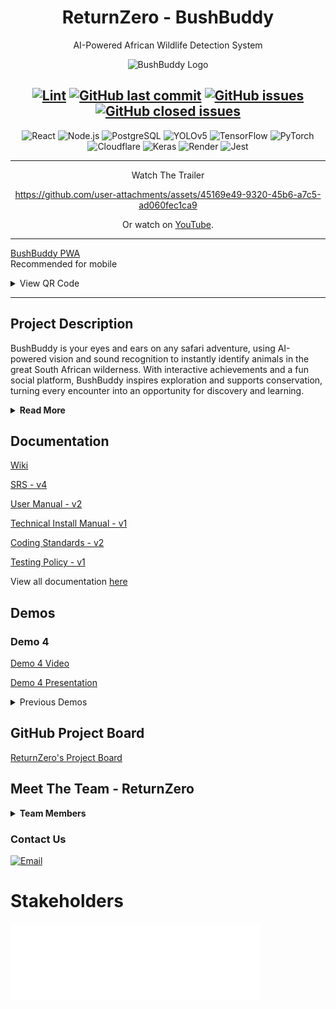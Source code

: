 <div align="center">

# ReturnZero - BushBuddy
AI-Powered African Wildlife Detection System

<img src="/res/img/BushBuddy.png" alt="BushBuddy Logo" width="600">

[![Lint](https://github.com/COS301-SE-2025/AI-Powered-African-Wildlife-Detection/actions/workflows/python_lint.yml/badge.svg)](https://github.com/COS301-SE-2025/AI-Powered-African-Wildlife-Detection/actions/workflows/python_lint.yml)
[![GitHub last commit](https://img.shields.io/github/last-commit/COS301-SE-2025/AI-Powered-African-Wildlife-Detection)](https://github.com/COS301-SE-2025/AI-Powered-African-Wildlife-Detection/commits)
[![GitHub issues](https://img.shields.io/github/issues/COS301-SE-2025/AI-Powered-African-Wildlife-Detection)](https://github.com/COS301-SE-2025/AI-Powered-African-Wildlife-Detection/issues)
[![GitHub closed issues](https://img.shields.io/github/issues-closed/COS301-SE-2025/AI-Powered-African-Wildlife-Detection)](https://github.com/COS301-SE-2025/AI-Powered-African-Wildlife-Detection/issues?q=is%3Aissue+is%3Aclosed)
---
![React](https://img.shields.io/badge/React-20232A?style=for-the-badge&logo=react&logoColor=61DAFB)
![Node.js](https://img.shields.io/badge/Node.js-339933?style=for-the-badge&logo=nodedotjs&logoColor=white)
![PostgreSQL](https://img.shields.io/badge/PostgreSQL-4169E1?style=for-the-badge&logo=postgresql&logoColor=white)
![YOLOv5](https://img.shields.io/badge/YOLOv5-FFBB00?style=for-the-badge&logo=python&logoColor=black)
![TensorFlow](https://img.shields.io/badge/TensorFlow-FF6F00?style=for-the-badge&logo=tensorflow&logoColor=white)
![PyTorch](https://img.shields.io/badge/PyTorch-EE4C2C?style=for-the-badge&logo=pytorch&logoColor=white)
![Cloudflare](https://img.shields.io/badge/Cloudflare-F38020?style=for-the-badge&logo=Cloudflare&logoColor=white)
![Keras](https://img.shields.io/badge/Keras-D00000?style=for-the-badge&logo=keras&logoColor=white)
![Render](https://img.shields.io/badge/Render-46E3B7?style=for-the-badge&logo=render&logoColor=white)
![Jest](https://img.shields.io/badge/Jest-C21325?style=for-the-badge&logo=jest&logoColor=white)

---

Watch The Trailer

https://github.com/user-attachments/assets/45169e49-9320-45b6-a7c5-ad060fec1ca9

Or watch on [YouTube](https://youtu.be/MlqfFlz1qXc).

---

</div>

[BushBuddy PWA](https://bushbuddyapp.onrender.com/) </br>
Recommended for mobile

<details>
  <summary>View QR Code</summary>
  <img width="250" height="250" alt="image" src="https://github.com/user-attachments/assets/ac2e0e88-3324-4d0d-af01-71a208ae51be" />
</details>

---
## Project Description
BushBuddy is your eyes and ears on any safari adventure, using AI-powered vision and sound recognition to instantly identify animals in the great South African wilderness. With interactive achievements and a fun social platform, BushBuddy inspires exploration and supports conservation, turning every encounter into an opportunity for discovery and learning.
<details>
  <summary><b>Read More</b></summary>
  <p>
Unleash the power of instant wildlife recognition: where every encounter with
African wildlife becomes an opportunity for discovery. In this vibrant
ecosystem where animals communicate through both sight and sound, our
mission is clear - create a system that transforms your device into a real-time
wildlife identifier.
</p>
<p>
Imagine pointing your camera at a distant creature or capturing its call and
instantly accessing a world of knowledge about the species before you. This
project isn't just another wildlife app, it's a revolution in real-time animal
identification, bringing advanced AI technology into the palm of your hand for
immediate, accurate recognition of Africa's magnificent mammals through
both visual and audio detection.
</p>

</details>

## Documentation

[Wiki](https://github.com/COS301-SE-2025/AI-Powered-African-Wildlife-Detection/wiki)

[SRS - v4](https://drive.google.com/file/d/1QoJKRDnDuhb7wCffyRPbhn0ykZNxZ1xJ/view?usp=drive_link)

[User Manual - v2](https://drive.google.com/file/d/15P7FgWGsxwOyKAm_f9V3OXLqeNAxLeNM/view?usp=drive_link)

[Technical Install Manual - v1](https://drive.google.com/file/d/1Lx3VMtIAtTjp7WuvvR5RGAKQY_ICeEOa/view?usp=drive_link)

[Coding Standards - v2](https://drive.google.com/file/d/1c9f6vdehqTgaqyyxZoFZKgY0vzTKuraa/view?usp=drive_link)

[Testing Policy - v1](https://drive.google.com/file/d/1SBR4MZwysTVYT7WmMsat2LjMQnh57sJv/view?usp=drive_link)

View all documentation [here](/docs)

## Demos

### Demo 4

[Demo 4 Video](https://drive.google.com/file/d/1LlI_fYnDlWavl9AXDyBqq0vTcNhbDi3i/view?usp=drive_link)

[Demo 4 Presentation](https://drive.google.com/file/d/1R438jxNnJLr8LGhlKMX7e_T6THNo6ThQ/view?usp=sharing)

<details>
<summary>Previous Demos</summary>

### Demo 3

[Demo 3 Video](https://drive.google.com/file/d/1AMMN1naXcNAdphJ7Y1E8ipeoW1hbINcK/view?usp=drive_link)

[Demo 3 Presentation](https://drive.google.com/file/d/1Q6yOi7hcJ4naVVryF5NvuisK9J37QTsP/view?usp=drive_link)

### Demo 3-specific documentation (outdated)
[SRS - v3](https://drive.google.com/file/d/1r2bg6XUfBbGcn0mc4chpqP5DMiF_vDWe/view?usp=drive_link) </br>
Includes Architecture, Service contracts and Deployment model

[User Manual - v1](https://drive.google.com/file/d/1GXb2neDk17QxZcIzZJT2WMMHPDZr_dVE/view?usp=sharing)

[Technical Installation Manual - v1](https://drive.google.com/file/d/1MGEMAULuyjmF-MhAVQ6Z7E2PieuJFMl7/view?usp=drive_link)

[Coding Standards - v2](https://drive.google.com/file/d/1L_oBp_nodmkSP0WaSuJJN3pnIfb4N2pT/view?usp=drive_link) </br>
Git Branching Strategy included

### Demo 2

[Demo 2 Video](https://drive.google.com/file/d/1AFVEid11rerREMEkVdt_w_FHNNJU121T/view?usp=drive_link)

[Demo 2 Presentation](https://drive.google.com/file/d/1yUmeMrDVniDWTD4ZyGiQ4xITobSHlkiy/view?usp=drive_link)

#### Demo 2-specific documentation (Outdated)
[SRS Document - v2](https://drive.google.com/file/d/1TYf6k7-EyThm4crbMr_7NvyNV4Fznedt/view?usp=drive_link)

[Architectural Requirements - v1](https://drive.google.com/file/d/1Uqa9UzRE5ih11MwFN7lwQD2w0yVkd97c/view?usp=drive_link)

[User Manual - v1](https://drive.google.com/file/d/1GXb2neDk17QxZcIzZJT2WMMHPDZr_dVE/view?usp=sharing)

[Coding Standards - v1](https://drive.google.com/file/d/12enrjoGXYy_JLajD-r4YTvM261CNjG1t/view?usp=drive_link)

[Branching Strategy - v1](https://drive.google.com/file/d/1-crGJMCqyGE81LttYcCsu5uUEpqjH8QF/view?usp=drive_link)

### Demo 1

[Demo 1 Presentation](https://www.canva.com/design/DAGolPXXyvY/6SCDsRvBD6g2kgGMPxQ1ZA/edit?utm_content=DAGolPXXyvY&utm_campaign=designshare&utm_medium=link2&utm_source=sharebutton)

#### Demo 1-specific documentation (Outdated)
[SRS Document - v1](https://drive.google.com/file/d/1as2Smiv3X3nmtZsDTSZeNf9kDob4bsvy/view?usp=sharing)

</details>

## GitHub Project Board
[ReturnZero's Project Board](https://github.com/COS301-SE-2025/AI-Powered-African-Wildlife-Detection/projects?query=is%3Aopen)

## Meet The Team - ReturnZero

<details>
  <summary><b>Team Members</b></summary>

<img src="res\img\ReturnZero_ logo.png" alt="ReturnZero Logo" height="150">
<p>Left to right: Raphael Rato, Ruben Gadd, Ruan Esterhuizen, Tom Schulz, Jean Steyn</p>

<img src="res\img\team\team_full.jpg" alt="ReturnZero Logo" width="500">

<table style="border: 1px solid #ddd; width: 100%; font-family: Arial, sans-serif; border-collapse: collapse;">
  <!-- First Row -->
  <tr style="border-bottom: 1px solid #ddd;">
<!--     <td style="vertical-align: top; width: 30%; padding: 20px; text-align: center;">
      <img src="res\img\team\placeholder.jpg" width="2000" height="auto">
    </td> -->
    <td style="vertical-align: top; width: 70%; padding: 20px;">
      <h2 style="font-size: 24px; margin: 0 0 10px;"><b>Ruan Esterhuizen</b></h2>
      <b style="font-size: 18px; color: #555;">Project Manager, Frontend Developer</b>
      <p style="font-size: 16px; color: #333; line-height: 1.5;">
        I’m a final-year BSc Computer Science student with a keen interest in software engineering and
        web development. I am a full-stack developer who takes a detail-oriented and practical approach
        to problem-solving. I take pride in building products that work well and make an impact, and I’m
        always motivated to learn and improve. I have experience working in functional teams, specifically
        using the agile methodology, and I’m skilled in applying human-centered design principles to
        construct user-friendly and intuitive solutions. I’m also a quick learner with a naturally curious
        mindset, always eager to explore new technologies/concepts and broaden my horizons.
      </p>
      <p style="font-size: 16px; color: #333; line-height: 1.5;">
        Outside of my academic pursuits, I have a deep personal passion for wildlife and nature
        conservation. In my free time, I’m an avid wildlife photographer and frequently visit Rietvlei Nature
        Reserve. 
      </p>
      <a href="https://www.linkedin.com/in/ruan-esterhuizen-87b841328/"><img src="https://img.shields.io/badge/LinkedIn-0077b5?style=for-the-badge&logo=linkedin&logoColor=white" alt="LinkedIn"></a>
      <a href="https://github.com/RuanEsterhuizen"><img src="https://img.shields.io/badge/GitHub-333?style=for-the-badge&logo=github&logoColor=white" alt="GitHub"></a>
      <a href="https://drive.google.com/file/d/1S8Xp1c6HRJZxecJhAvsUszR4tSvlXI8A/view?usp=drive_link">
        <img src="https://img.shields.io/badge/Curriculum%20Vitae-006400?style=for-the-badge&logoColor=white" alt="Curriculum Vitae">
      </a>
      <a href="mailto:u23532387@tuks.co.za">
        <img src="https://img.shields.io/badge/email-u23532387%40tuks.co.za-EA4335?style=for-the-badge&logo=gmail&logoColor=white" alt="Email">
      </a>
    </td>
  </tr>
  <!-- Second Row -->
  <tr style="border-bottom: 1px solid #ddd;">
<!--     <td style="vertical-align: top; width: 30%; padding: 20px; text-align: center;">
      <img src="res\img\team\placeholder.jpg" width="2000" height="auto" style="border-radius: 50%; border: 2px solid #ddd;">
    </td> -->
    <td style="vertical-align: top; width: 70%; padding: 20px;">
      <h2 style="font-size: 24px; margin: 0 0 10px;"><b>Ruben Gadd</b></h2>
      <b style="font-size: 18px; color: #555;">AI Data Analyst</b>
      <p style="font-size: 16px; color: #333; line-height: 1.5;">
        I am a final year Information and Knowledge Systems student specializing in Data Science, which
        has given me early insights into machine learning and sparked my interests in AI. I also have a
        strong interest in cybersecurity and am currently deepening my AI knowledge through an AI
        module. I enjoy tackling complex problems and consistently seek out new challenges to grow my
        skills. I am eager to learn, and I approach every task with persistence and determination; giving up
        is never an option for me.
      </p>
      <p style="font-size: 16px; color: #333; line-height: 1.5;">
        Beyond academics, I have a deep connection with nature. Growing up around a family lodge on a
        Big Five nature reserve has allowed me to develop extensive knowledge of wildlife, fuelled by my
        lifelong love for animals. I am currently a ranger in training, having already completed my practical
        component. 
      </p>
      <a href="https://www.linkedin.com/in/ruben-gadd-227619356/"><img src="https://img.shields.io/badge/LinkedIn-0077b5?style=for-the-badge&logo=linkedin&logoColor=white" alt="LinkedIn"></a>
      <a href="https://github.com/RubenGadd"><img src="https://img.shields.io/badge/GitHub-333?style=for-the-badge&logo=github&logoColor=white" alt="GitHub"></a>
      <a href="https://drive.google.com/file/d/1bA9cjvy250cnBZIU4h2swafb0U-gfGq0/view?usp=sharing">
        <img src="https://img.shields.io/badge/Curriculum%20Vitae-006400?style=for-the-badge&logoColor=white" alt="Curriculum Vitae">
      </a>
      <a href="mailto:u23633353@tuks.co.za">
        <img src="https://img.shields.io/badge/email-u23633353%40tuks.co.za-EA4335?style=for-the-badge&logo=gmail&logoColor=white" alt="Email">
      </a>
    </td>
  </tr>
  <!-- Third Row -->
  <tr style="border-bottom: 1px solid #ddd;">
<!--     <td style="vertical-align: top; width: 30%; padding: 20px; text-align: center;">
      <img src="res\img\team\placeholder.jpg" width="2000" height="auto" style="border-radius: 50%; border: 2px solid #ddd;">
    </td> -->
    <td style="vertical-align: top; width: 70%; padding: 20px;">
      <h2 style="font-size: 24px; margin: 0 0 10px;"><b>Raphael Rato</b></h2>
      <b style="font-size: 18px; color: #555;">Frontend Developer, System Architect</b>
      <p style="font-size: 16px; color: #333; line-height: 1.5;">
        I am a Computer Science student with a strong passion for technology, software development, and
        innovative system design. Throughout my studies, I have built a solid foundation in key
        programming languages and development practices, with particular strength in building user
        interfaces (UI) and integrating APIs to create seamless, responsive applications. I take pride in
        designing user experiences that are both intuitive and technically robust, and I enjoy the challenge
        of bridging front-end and back-end systems effectively.
      </p>
      <p style="font-size: 16px; color: #333; line-height: 1.5;">
        Beyond my technical skills, I have a deep appreciation for wildlife and make the most of every
        opportunity to visit nature reserves, where I immerse myself in observing and learning from the
        natural world.
      </p>
      <a href="https://www.linkedin.com/in/raphael-rato-597a43203/"><img src="https://img.shields.io/badge/LinkedIn-0077b5?style=for-the-badge&logo=linkedin&logoColor=white" alt="LinkedIn"></a>
      <a href="https://github.com/raphaelrato"><img src="https://img.shields.io/badge/GitHub-333?style=for-the-badge&logo=github&logoColor=white" alt="GitHub"></a>
      <a href="https://drive.google.com/file/d/1rYjtE64YnbfgX5xR8rPOlflrPiOP3Vz7/view?usp=sharing">
        <img src="https://img.shields.io/badge/Curriculum%20Vitae-006400?style=for-the-badge&logoColor=white" alt="Curriculum Vitae">
      </a>
      <a href="mailto:u22887581@tuks.co.za">
        <img src="https://img.shields.io/badge/email-u22887581%40tuks.co.za-EA4335?style=for-the-badge&logo=gmail&logoColor=white" alt="Email">
      </a>
    </td>
  </tr>
  <!-- Fourth Row -->
  <tr style="border-bottom: 1px solid #ddd;">
<!--     <td style="vertical-align: top; width: 30%; padding: 20px; text-align: center;">
      <img src="res\img\team\placeholder.jpg" width="2000" height="auto" style="border-radius: 50%; border: 2px solid #ddd;">
    </td> -->
    <td style="vertical-align: top; width: 70%; padding: 20px;">
      <h2 style="font-size: 24px; margin: 0 0 10px;"><b>Tom Schulz</b></h2>
      <b style="font-size: 18px; color: #555;">Backend and Deployment Engineer</b>
      <p style="font-size: 16px; color: #333; line-height: 1.5;">
        I am currently in my third year of studying Computer Science, a degree which has equipped me
        with knowledge in a wide variety of fields, including software engineering methodologies, database
        management, and web development. I have a passion for anything software development,
        specifically backend development, due to my knack for solving problems with creative and
        interesting solutions.
      </p>
      <a href="https://www.linkedin.com/in/tom-schulz-18979a155/"><img src="https://img.shields.io/badge/LinkedIn-0077b5?style=for-the-badge&logo=linkedin&logoColor=white" alt="LinkedIn"></a>
      <a href=https://github.com/tomschulz02><img src="https://img.shields.io/badge/GitHub-333?style=for-the-badge&logo=github&logoColor=white" alt="GitHub"></a>
      <a href="https://drive.google.com/file/d/1wXOuNkW5TK-0vaHOxR48edNM7bbblqKh/view?usp=sharing">
        <img src="https://img.shields.io/badge/Curriculum%20Vitae-006400?style=for-the-badge&logoColor=white" alt="Curriculum Vitae">
      </a>
      <a href="mailto:u05039364@tuks.co.za">
        <img src="https://img.shields.io/badge/email-u05039364%40tuks.co.za-EA4335?style=for-the-badge&logo=gmail&logoColor=white" alt="Email Badge">
      </a>
    </td>
  </tr>
  <!-- Fifth Row -->
  <tr>
<!--     <td style="vertical-align: top; width: 30%; padding: 20px; text-align: center;">
      <img src="res\img\team\placeholder.jpg" width="2000" height="auto" style="border-radius: 50%; border: 2px solid #ddd;">
    </td> -->
    <td style="vertical-align: top; width: 70%; padding: 20px;">
      <h2 style="font-size: 24px; margin: 0 0 10px;"><b>Jean Steyn</b></h2>
      <b style="font-size: 18px; color: #555;">AI Training Engineer, Deployment</b>
      <p style="font-size: 16px; color: #333; line-height: 1.5;">
        I am a final year Computer Science student with a keen interest in both Computer Graphics and
        Web Development. My degree has equipped me with a solid understanding of software
        development principles, with particular emphasis on front-end design, user experience, and
        performance-focused development. I am currently expanding my knowledge in the field of Artificial
        Intelligence (AI) through a specialised module.     
      </p>
      <p style="font-size: 16px; color: #333; line-height: 1.5;">
        I am a detail-oriented problem solver with a focus on usability and performance, and I enjoy tackling
        complex challenges with creative, practical solutions. I have a passion for nature, every year I
        make sure to go to the Kruger National park to admire the beauty of nature, thus this project is
        especially close to my heart.
      </p>
      <a href="https://www.linkedin.com/in/jean-steyn-6a9380356/"><img src="https://img.shields.io/badge/LinkedIn-0077b5?style=for-the-badge&logo=linkedin&logoColor=white" alt="LinkedIn"></a>
      <a href="https://github.com/JeanSteyn"><img src="https://img.shields.io/badge/GitHub-333?style=for-the-badge&logo=github&logoColor=white" alt="GitHub"></a>
      <a href="https://drive.google.com/file/d/1OWFHeqNZ4uNuzyBW5HiA52rlh2kAXjuV/view?usp=sharing">
        <img src="https://img.shields.io/badge/Curriculum%20Vitae-006400?style=for-the-badge&logoColor=white" alt="Curriculum Vitae">
      </a>
      <a href="mailto:u22537229@tuks.co.za">
        <img src="https://img.shields.io/badge/email-u22537229%40tuks.co.za-EA4335?style=for-the-badge&logo=gmail&logoColor=white" alt="Email">
      </a>
    </td>
<!-- <table style="border: 1px solid #ddd; width: 100%; font-family: Arial, sans-serif; border-collapse: collapse;"> -->

</table>

</details>

<h3>Contact Us</h3>
<a href="mailto:g24capstone@gmail.com"><img src="https://img.shields.io/badge/email-g24capstone%40gmail.com-EA4335?style=for-the-badge&logo=gmail&logoColor=white" alt="Email"></a>

# Stakeholders
<img src="res\img\EPI-USE Logo_White.png" alt="Epi-Use Logo" width="400">&nbsp;
